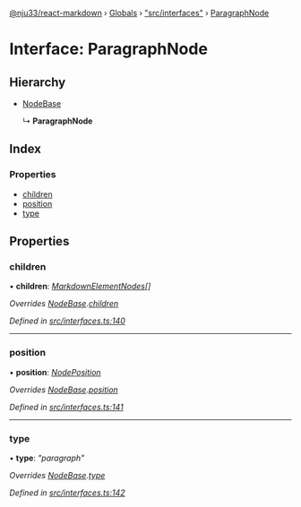 [@nju33/react-markdown](../README.md) › [Globals](../globals.md) › ["src/interfaces"](../modules/_src_interfaces_.md) › [ParagraphNode](_src_interfaces_.paragraphnode.md)

# Interface: ParagraphNode

## Hierarchy

* [NodeBase](_src_interfaces_.nodebase.md)

  ↳ **ParagraphNode**

## Index

### Properties

* [children](_src_interfaces_.paragraphnode.md#children)
* [position](_src_interfaces_.paragraphnode.md#position)
* [type](_src_interfaces_.paragraphnode.md#type)

## Properties

###  children

• **children**: *[MarkdownElementNodes](../modules/_src_interfaces_.md#markdownelementnodes)[]*

*Overrides [NodeBase](_src_interfaces_.nodebase.md).[children](_src_interfaces_.nodebase.md#optional-children)*

*Defined in [src/interfaces.ts:140](https://github.com/nju33/react-markdown/blob/3861cd2/src/interfaces.ts#L140)*

___

###  position

• **position**: *[NodePosition](_src_interfaces_.nodeposition.md)*

*Overrides [NodeBase](_src_interfaces_.nodebase.md).[position](_src_interfaces_.nodebase.md#position)*

*Defined in [src/interfaces.ts:141](https://github.com/nju33/react-markdown/blob/3861cd2/src/interfaces.ts#L141)*

___

###  type

• **type**: *"paragraph"*

*Overrides [NodeBase](_src_interfaces_.nodebase.md).[type](_src_interfaces_.nodebase.md#type)*

*Defined in [src/interfaces.ts:142](https://github.com/nju33/react-markdown/blob/3861cd2/src/interfaces.ts#L142)*
